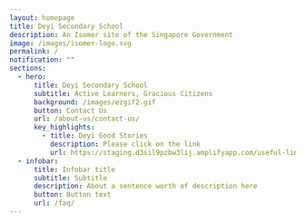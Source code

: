 ```yaml
---
layout: homepage
title: Deyi Secondary School
description: An Isomer site of the Singapore Government
image: /images/isomer-logo.svg
permalink: /
notification: ""
sections:
  - hero:
      title: Deyi Secondary School
      subtitle: Active Learners, Gracious Citizens
      background: /images/ezgif2.gif
      button: Contact Us
      url: /about-us/contact-us/
      key_highlights:
        - title: Deyi Good Stories
          description: Please click on the link
          url: https://staging.d3sil9pzbw3lij.amplifyapp.com/useful-links/useful-links-for-parents/
  - infobar:
      title: Infobar title
      subtitle: Subtitle
      description: About a sentence worth of description here
      button: Button text
      url: /faq/
---
```


